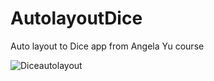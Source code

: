 # AutolayoutDice
Auto layout to Dice app from Angela Yu course

![Diceautolayout](https://github.com/Hesoyam07/AutolayoutDice/assets/140389449/3587dc00-fbae-40b7-83a4-cee3ce82cbe4)
